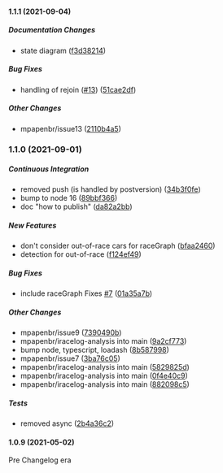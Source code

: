 #### 1.1.1 (2021-09-04)

##### Documentation Changes

*  state diagram ([f3d38214](https://github.com/mpapenbr/iracelog-analysis/commit/f3d38214e1800fbb446dc4e164652bcf755866e6))

##### Bug Fixes

*  handling of rejoin ([#13](https://github.com/mpapenbr/iracelog-analysis/pull/13)) ([51cae2df](https://github.com/mpapenbr/iracelog-analysis/commit/51cae2df309d3f2951f3b6b892d62253b5ca8fc5))

##### Other Changes

* mpapenbr/issue13 ([2110b4a5](https://github.com/mpapenbr/iracelog-analysis/commit/2110b4a58f99ce5ff0f6d804cc24b6cfd914570b))

### 1.1.0 (2021-09-01)

##### Continuous Integration

*  removed push (is handled by postversion) ([34b3f0fe](https://github.com/mpapenbr/iracelog-analysis/commit/34b3f0fe000e5f71b00571407b72a8a656ab68e9))
*  bump to node 16 ([89bbf366](https://github.com/mpapenbr/iracelog-analysis/commit/89bbf366a14b4fe90717dc0b25f0e15d3e49e8a7))
*  doc "how to publish" ([da82a2bb](https://github.com/mpapenbr/iracelog-analysis/commit/da82a2bba0b8e8d540e25177316b49d3da3f41be))

##### New Features

*  don't consider out-of-race cars for raceGraph ([bfaa2460](https://github.com/mpapenbr/iracelog-analysis/commit/bfaa24601c9684fdd52fcfeea48f7ac01cf4117e))
*  detection for out-of-race ([f124ef49](https://github.com/mpapenbr/iracelog-analysis/commit/f124ef498a913059d2578d1d38aa6bb2171d86cb))

##### Bug Fixes

*  include raceGraph Fixes [#7](https://github.com/mpapenbr/iracelog-analysis/pull/7) ([01a35a7b](https://github.com/mpapenbr/iracelog-analysis/commit/01a35a7ba150cb5a21b885952921160810ea9054))

##### Other Changes

* mpapenbr/issue9 ([7390490b](https://github.com/mpapenbr/iracelog-analysis/commit/7390490b665137b37d0123bdd5c1e0d7237c97b9))
* mpapenbr/iracelog-analysis into main ([9a2cf773](https://github.com/mpapenbr/iracelog-analysis/commit/9a2cf7732c49ed72b39eb3ecc0317c1cdadbe6f8))
*  bump node, typescript, loadash ([8b587998](https://github.com/mpapenbr/iracelog-analysis/commit/8b58799893b14f7bf79c7860419f9e061a47bd8a))
* mpapenbr/issue7 ([3ba76c05](https://github.com/mpapenbr/iracelog-analysis/commit/3ba76c053c9e6292b41d65c8bd3d3075e43a0e82))
* mpapenbr/iracelog-analysis into main ([5829825d](https://github.com/mpapenbr/iracelog-analysis/commit/5829825d26fe94e853935c18b3bc74a08ab3b37e))
* mpapenbr/iracelog-analysis into main ([0f4e40c9](https://github.com/mpapenbr/iracelog-analysis/commit/0f4e40c966669c884fd5e62a8fab971696d04770))
* mpapenbr/iracelog-analysis into main ([882098c5](https://github.com/mpapenbr/iracelog-analysis/commit/882098c50726783f7cfe54794f568bb0008d4e1f))

##### Tests

*  removed async ([2b4a36c2](https://github.com/mpapenbr/iracelog-analysis/commit/2b4a36c22902acc3c3cbea97f16987e007410c9a))

#### 1.0.9 (2021-05-02)

Pre Changelog era
